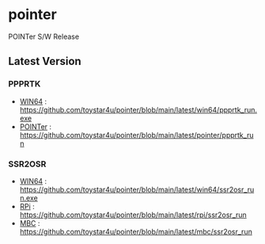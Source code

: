 # pointer
POINTer S/W Release

## Latest Version

### PPPRTK
- [WIN64](https://github.com/toystar4u/pointer/blob/main/latest/win64/ppprtk_run.exe) : https://github.com/toystar4u/pointer/blob/main/latest/win64/ppprtk_run.exe
- [POINTer](https://github.com/toystar4u/pointer/blob/main/latest/pointer/ppprtk_run) : https://github.com/toystar4u/pointer/blob/main/latest/pointer/ppprtk_run

### SSR2OSR
- [WIN64](https://github.com/toystar4u/pointer/blob/main/latest/win64/ssr2osr_run.exe) : https://github.com/toystar4u/pointer/blob/main/latest/win64/ssr2osr_run.exe
- [RPi](https://github.com/toystar4u/pointer/blob/main/latest/rpi/ssr2osr_run)        : https://github.com/toystar4u/pointer/blob/main/latest/rpi/ssr2osr_run
- [MBC](https://github.com/toystar4u/pointer/blob/main/latest/mbc/ssr2osr_run)        : https://github.com/toystar4u/pointer/blob/main/latest/mbc/ssr2osr_run
